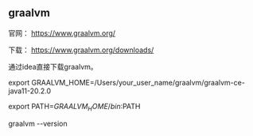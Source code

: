 ## graalvm
官网：
https://www.graalvm.org/

下载：
https://www.graalvm.org/downloads/

通过idea直接下载graalvm。

export GRAALVM_HOME=/Users/your_user_name/graalvm/graalvm-ce-java11-20.2.0

export PATH=$GRAALVM_HOME/bin:$PATH

graalvm --version